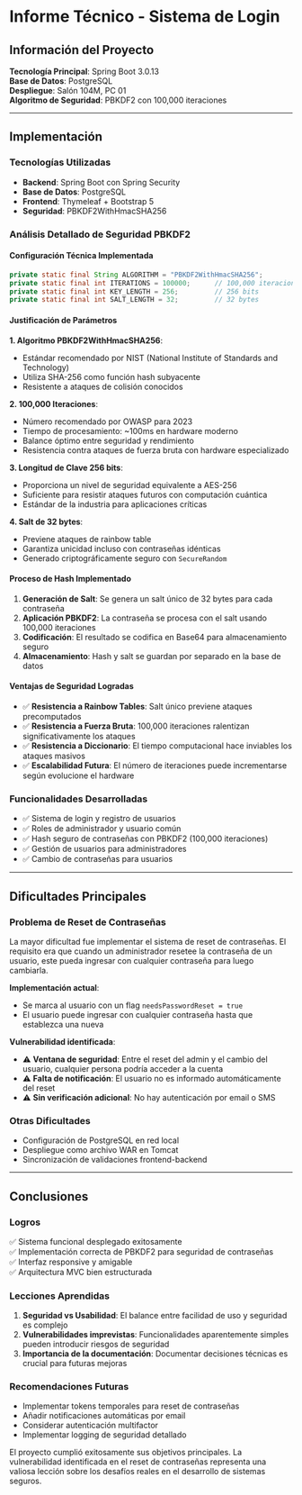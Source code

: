 # Informe Técnico - Sistema de Login

## Información del Proyecto

**Tecnología Principal**: Spring Boot 3.0.13  
**Base de Datos**: PostgreSQL  
**Despliegue**: Salón 104M, PC 01  
**Algoritmo de Seguridad**: PBKDF2 con 100,000 iteraciones

---

## Implementación

### Tecnologías Utilizadas
- **Backend**: Spring Boot con Spring Security
- **Base de Datos**: PostgreSQL
- **Frontend**: Thymeleaf + Bootstrap 5
- **Seguridad**: PBKDF2WithHmacSHA256

### Análisis Detallado de Seguridad PBKDF2

#### Configuración Técnica Implementada
```java
private static final String ALGORITHM = "PBKDF2WithHmacSHA256";
private static final int ITERATIONS = 100000;      // 100,000 iteraciones
private static final int KEY_LENGTH = 256;         // 256 bits
private static final int SALT_LENGTH = 32;         // 32 bytes
```

#### Justificación de Parámetros

**1. Algoritmo PBKDF2WithHmacSHA256**:
- Estándar recomendado por NIST (National Institute of Standards and Technology)
- Utiliza SHA-256 como función hash subyacente
- Resistente a ataques de colisión conocidos

**2. 100,000 Iteraciones**:
- Número recomendado por OWASP para 2023
- Tiempo de procesamiento: ~100ms en hardware moderno
- Balance óptimo entre seguridad y rendimiento
- Resistencia contra ataques de fuerza bruta con hardware especializado

**3. Longitud de Clave 256 bits**:
- Proporciona un nivel de seguridad equivalente a AES-256
- Suficiente para resistir ataques futuros con computación cuántica
- Estándar de la industria para aplicaciones críticas

**4. Salt de 32 bytes**:
- Previene ataques de rainbow table
- Garantiza unicidad incluso con contraseñas idénticas
- Generado criptográficamente seguro con `SecureRandom`

#### Proceso de Hash Implementado

1. **Generación de Salt**: Se genera un salt único de 32 bytes para cada contraseña
2. **Aplicación PBKDF2**: La contraseña se procesa con el salt usando 100,000 iteraciones
3. **Codificación**: El resultado se codifica en Base64 para almacenamiento seguro
4. **Almacenamiento**: Hash y salt se guardan por separado en la base de datos

#### Ventajas de Seguridad Logradas

- ✅ **Resistencia a Rainbow Tables**: Salt único previene ataques precomputados
- ✅ **Resistencia a Fuerza Bruta**: 100,000 iteraciones ralentizan significativamente los ataques
- ✅ **Resistencia a Diccionario**: El tiempo computacional hace inviables los ataques masivos
- ✅ **Escalabilidad Futura**: El número de iteraciones puede incrementarse según evolucione el hardware

### Funcionalidades Desarrolladas
- ✅ Sistema de login y registro de usuarios
- ✅ Roles de administrador y usuario común
- ✅ Hash seguro de contraseñas con PBKDF2 (100,000 iteraciones)
- ✅ Gestión de usuarios para administradores
- ✅ Cambio de contraseñas para usuarios

---

## Dificultades Principales

### Problema de Reset de Contraseñas
La mayor dificultad fue implementar el sistema de reset de contraseñas. El requisito era que cuando un administrador resetee la contraseña de un usuario, este pueda ingresar con cualquier contraseña para luego cambiarla.

**Implementación actual**:
- Se marca al usuario con un flag `needsPasswordReset = true`
- El usuario puede ingresar con cualquier contraseña hasta que establezca una nueva

**Vulnerabilidad identificada**:
- ⚠️ **Ventana de seguridad**: Entre el reset del admin y el cambio del usuario, cualquier persona podría acceder a la cuenta
- ⚠️ **Falta de notificación**: El usuario no es informado automáticamente del reset
- ⚠️ **Sin verificación adicional**: No hay autenticación por email o SMS

### Otras Dificultades
- Configuración de PostgreSQL en red local
- Despliegue como archivo WAR en Tomcat
- Sincronización de validaciones frontend-backend

---

## Conclusiones

### Logros
✅ Sistema funcional desplegado exitosamente  
✅ Implementación correcta de PBKDF2 para seguridad de contraseñas  
✅ Interfaz responsive y amigable  
✅ Arquitectura MVC bien estructurada  

### Lecciones Aprendidas
1. **Seguridad vs Usabilidad**: El balance entre facilidad de uso y seguridad es complejo
2. **Vulnerabilidades imprevistas**: Funcionalidades aparentemente simples pueden introducir riesgos de seguridad
3. **Importancia de la documentación**: Documentar decisiones técnicas es crucial para futuras mejoras

### Recomendaciones Futuras
- Implementar tokens temporales para reset de contraseñas
- Añadir notificaciones automáticas por email
- Considerar autenticación multifactor
- Implementar logging de seguridad detallado


El proyecto cumplió exitosamente sus objetivos principales. La vulnerabilidad identificada en el reset de contraseñas representa una valiosa lección sobre los desafíos reales en el desarrollo de sistemas seguros. 